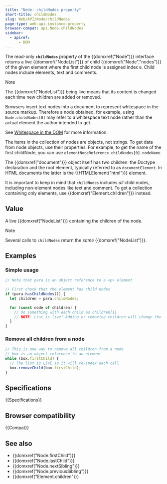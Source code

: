 ```yaml
---
title: "Node: childNodes property"
short-title: childNodes
slug: Web/API/Node/childNodes
page-type: web-api-instance-property
browser-compat: api.Node.childNodes
sidebar:
  - apiref:
      - DOM
---
```


The read-only **`childNodes`** property of the {{domxref("Node")}} interface returns a live
{{domxref("NodeList")}} of child {{domxref("Node","nodes")}} of the given element where
the first child node is assigned index `0`. Child nodes include elements, text and
comments.

> [!NOTE]
> The {{domxref("NodeList")}} being live means that its content is changed each time
> new children are added or removed.
>
> Browsers insert text nodes into a document to represent whitespace in the source markup.
> Therefore a node obtained, for example, using `Node.childNodes[0]`
> may refer to a whitespace text node rather than the actual element the author intended to get.
>
> See [Whitespace in the DOM](/en-US/docs/Web/API/Document_Object_Model/Whitespace) for more information.

The items in the collection of nodes are objects, not strings. To get data from node
objects, use their properties. For example, to get the name of the first
childNode, you can use `elementNodeReference.childNodes[0].nodeName`.

The {{domxref("document")}} object itself has two children: the Doctype declaration and the
root element, typically referred to as `documentElement`. In HTML
documents the latter is the {{HTMLElement("html")}} element.

It is important to keep in mind that `childNodes` includes _all_ child nodes,
including non-element nodes like text and comment.
To get a collection containing only elements, use {{domxref("Element.children")}} instead.

## Value

A live {{domxref("NodeList")}} containing the children of the node.

> [!NOTE]
> Several calls to `childNodes` return the _same_ {{domxref("NodeList")}}.

## Examples

### Simple usage

```js
// Note that para is an object reference to a <p> element

// First check that the element has child nodes
if (para.hasChildNodes()) {
  let children = para.childNodes;

  for (const node of children) {
    // Do something with each child as children[i]
    // NOTE: List is live! Adding or removing children will change the list's `length`
  }
}
```

### Remove all children from a node

```js
// This is one way to remove all children from a node
// box is an object reference to an element
while (box.firstChild) {
  // The list is LIVE so it will re-index each call
  box.removeChild(box.firstChild);
}
```

## Specifications

{{Specifications}}

## Browser compatibility

{{Compat}}

## See also

- {{domxref("Node.firstChild")}}
- {{domxref("Node.lastChild")}}
- {{domxref("Node.nextSibling")}}
- {{domxref("Node.previousSibling")}}
- {{domxref("Element.children")}}
